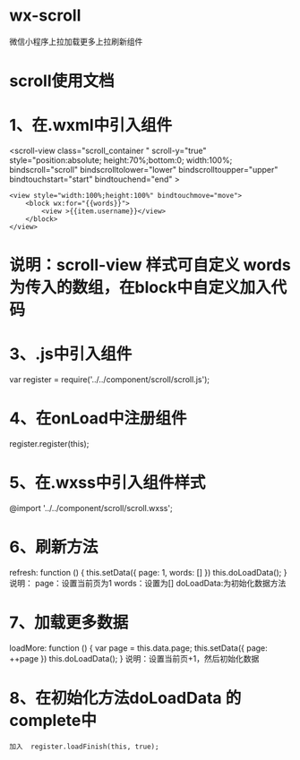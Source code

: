 # wx-scroll
微信小程序上拉加载更多上拉刷新组件


# scroll使用文档



# 1、在.wxml中引入组件

<scroll-view class="scroll_container " scroll-y="true" style="position:absolute; height:70%;bottom:0; width:100%; 
    bindscroll="scroll" bindscrolltolower="lower" bindscrolltoupper="upper" bindtouchstart="start" bindtouchend="end" > 
    <include src="../../component/scroll/scrollHeader.wxml"/> 

    <view style="width:100%;height:100%" bindtouchmove="move">
        <block wx:for="{{words}}">  
            <view >{{item.username}}</view> 
        </block>  
    </view>

<include src="../../component/scroll/scrollFooter.wxml"/>                       
</scroll-view> 

  # 说明：scroll-view 样式可自定义  words为传入的数组，在block中自定义加入代码


# 3、.js中引入组件
var register = require('../../component/scroll/scroll.js');

# 4、在onLoad中注册组件 
  register.register(this);

# 5、在.wxss中引入组件样式
  @import '../../component/scroll/scroll.wxss';



# 6、刷新方法
  refresh: function () {
    this.setData({
      page: 1,
      words: []
    })
    this.doLoadData();
  }
  说明：
    page：设置当前页为1
    words：设置为[]
    doLoadData:为初始化数据方法
  

 # 7、加载更多数据
  loadMore: function () {
    var page = this.data.page;
    this.setData({
      page: ++page
    })
    this.doLoadData();
  }
  说明：设置当前页+1，然后初始化数据
  
 # 8、在初始化方法doLoadData 的complete中
    加入  register.loadFinish(this, true);





